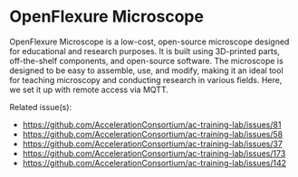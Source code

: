 # OpenFlexure Microscope

OpenFlexure Microscope is a low-cost, open-source microscope designed for educational and research purposes. It is built using 3D-printed parts, off-the-shelf components, and open-source software. The microscope is designed to be easy to assemble, use, and modify, making it an ideal tool for teaching microscopy and conducting research in various fields. Here, we set it up with remote access via MQTT.

Related issue(s):
- https://github.com/AccelerationConsortium/ac-training-lab/issues/81
- https://github.com/AccelerationConsortium/ac-training-lab/issues/58
- https://github.com/AccelerationConsortium/ac-training-lab/issues/37
- https://github.com/AccelerationConsortium/ac-training-lab/issues/173
- https://github.com/AccelerationConsortium/ac-training-lab/issues/142
